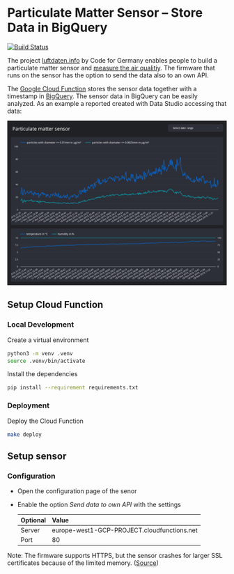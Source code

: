 # Particulate Matter Sensor – Store Data in BigQuery

[![Build Status](https://travis-ci.org/Xennis/particulate-matter-sensor-storage.svg?branch=master)](https://travis-ci.org/Xennis/particulate-matter-sensor-storage)

The project [luftdaten.info](https://luftdaten.info/en/home-en/) by Code for
Germany enables people to build a particulate matter sensor and [measure the
air qualitiy](https://deutschland.maps.sensor.community/). The firmware that
runs on the sensor has the option to send the data also to an own API.

The [Google Cloud Function](https://cloud.google.com/functions/) stores the sensor
data together with a timestamp in [BigQuery](https://cloud.google.com/bigquery/).
The sensor data in BigQuery can be easily analyzed. As an example a reported
created with Data Studio accessing that data:

![Data Studio report demo](./assets/data-studio-demo.svg)


## Setup Cloud Function

### Local Development

Create a virtual environment
```sh
python3 -m venv .venv
source .venv/bin/activate
```

Install the dependencies
```sh
pip install --requirement requirements.txt
```

### Deployment

Deploy the Cloud Function
```sh
make deploy
```

## Setup sensor

### Configuration

* Open the configuration page of the senor
* Enable the option _Send data to own API_ with the settings

    | Optional | Value                                       |
    | ---------|---------------------------------------------|
    | Server   | europe-west1-GCP-PROJECT.cloudfunctions.net |
    | Port     | 80                                          |

Note: The firmware supports HTTPS, but the sensor crashes for larger SSL
certificates because of the limited memory. ([Source](https://github.com/opendata-stuttgart/meta/wiki/APIs#an-eigene-api-senden))
